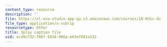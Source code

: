 ```yaml
---
content_type: resource
description: ''
file: https://ol-ocw-studio-app-qa.s3.amazonaws.com/courses/18-03sc-differential-equations-fall-2011/ecd9c732766f5034906ae65ef041a332_zmzyW1rP-hk.vtt
file_type: application/x-subrip
resourcetype: Other
title: 3play caption file
uid: ecd9c732-766f-5034-906a-e65ef041a332
---
```


